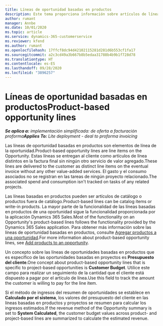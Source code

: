 ```yaml
---
title: Líneas de oportunidad basadas en productos
description: Este tema proporciona información sobre artículos de líneas de oportunidades basadas en proyectos en Project Operations.
author: rumant
manager: Annbe
ms.date: 10/01/2020
ms.topic: article
ms.service: dynamics-365-customerservice
ms.reviewer: kfend
ms.author: rumant
ms.openlocfilehash: 17ffcf8dc94d42102115281d281d6b553cf1fa17
ms.sourcegitcommit: a2c3cd49a3b667b8b5edaa31788b4b9b1f728d78
ms.translationtype: HT
ms.contentlocale: es-ES
ms.lasthandoff: 09/28/2020
ms.locfileid: "3896257"
---
```

# <a name="product-based-opportunity-lines"></a><span data-ttu-id="3dd2e-103">Líneas de oportunidad basadas en productos</span><span class="sxs-lookup"><span data-stu-id="3dd2e-103">Product-based opportunity lines</span></span>

<span data-ttu-id="3dd2e-104">_**Se aplica a:** implementación simplificada: de oferta a facturación proforma_</span><span class="sxs-lookup"><span data-stu-id="3dd2e-104">_**Applies To:** Lite deployment - deal to proforma invoicing_</span></span>

<span data-ttu-id="3dd2e-105">Las líneas de oportunidad basadas en productos son elementos de línea de la oportunidad.</span><span class="sxs-lookup"><span data-stu-id="3dd2e-105">Product-based opportunity lines are line items on the Opportunity.</span></span> <span data-ttu-id="3dd2e-106">Estas líneas se entregan al cliente como artículos de línea distintos en la factura final sin ningún otro servicio de valor agregado.</span><span class="sxs-lookup"><span data-stu-id="3dd2e-106">These lines are delivered to the customer as distinct line items on the eventual invoice without any other value-added services.</span></span> <span data-ttu-id="3dd2e-107">El gasto y el consumo asociados no se registran en las tareas de ningún proyecto relacionado.</span><span class="sxs-lookup"><span data-stu-id="3dd2e-107">The associated spend and consumption isn't tracked on tasks of any related projects.</span></span>

<span data-ttu-id="3dd2e-108">Las líneas basadas en productos pueden ser artículos de catálogo o productos fuera de catálogo.</span><span class="sxs-lookup"><span data-stu-id="3dd2e-108">Product-based lines can be catalog items or write-in products.</span></span> <span data-ttu-id="3dd2e-109">La mayor parte de la funcionalidad de las líneas basadas en productos de una oportunidad sigue la funcionalidad proporcionada por la aplicación Dynamics 365 Sales.</span><span class="sxs-lookup"><span data-stu-id="3dd2e-109">Most of the functionality on an Opportunity's product-based lines follows the functionality provided by the Dynamics 365 Sales application.</span></span> <span data-ttu-id="3dd2e-110">Para obtener más información sobre las líneas de oportunidad basadas en productos, consulte [Agregar productos a una oportunidad](https://docs.microsoft.com/dynamics365/sales-enterprise/add-products-opportunity).</span><span class="sxs-lookup"><span data-stu-id="3dd2e-110">For more information about product-based opportunity lines, see [Add products to an opportunity](https://docs.microsoft.com/dynamics365/sales-enterprise/add-products-opportunity).</span></span>

<span data-ttu-id="3dd2e-111">Un concepto sobre las líneas de oportunidades basadas en productos que es específico de las oportunidades basadas en proyectos es **Presupuesto del cliente**.</span><span class="sxs-lookup"><span data-stu-id="3dd2e-111">One concept about product-based opportunity lines that is specific to project-based opportunities is **Customer Budget**.</span></span> <span data-ttu-id="3dd2e-112">Utilice este campo para realizar un seguimiento de la cantidad que el cliente está dispuesto a pagar por el artículo de línea.</span><span class="sxs-lookup"><span data-stu-id="3dd2e-112">Use this field to track the amount the customer is willing to pay for the line item.</span></span>

<span data-ttu-id="3dd2e-113">Si el método de ingresos del resumen de oportunidades se establece en **Calculado por el sistema**, los valores del presupuesto del cliente en las líneas basadas en productos y proyectos se resumen para calcular los ingresos estimados.</span><span class="sxs-lookup"><span data-stu-id="3dd2e-113">If the revenue method of the Opportunity summary is set to **System Calculated**, the customer budget values across product- and project-based lines are summarized to calculate the estimated revenue.</span></span>
